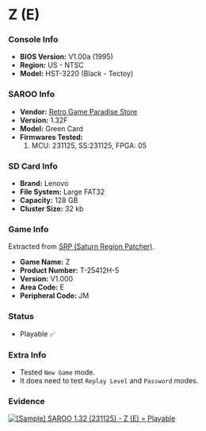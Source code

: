 # Z (E)

### Console Info

- <b>BIOS Version:</b> V1.00a (1995)
- <b>Region:</b> US - NTSC
- <b>Model:</b> HST-3220 (Black - Tectoy)

### SAROO Info

- <b>Vendor:</b> [Retro Game Paradise Store](https://s.click.aliexpress.com/e/_DlCqvfB)
- <b>Version:</b> 1.32F
- <b>Model:</b> Green Card
- <b>Firmwares Tested:</b>
  1. MCU: 231125, SS:231125, FPGA: 05

### SD Card Info

- <b>Brand:</b> Lenovo
- <b>File System:</b> Large FAT32
- <b>Capacity:</b> 128 GB
- <b>Cluster Size:</b> 32 kb

### Game Info

Extracted from [SRP (Saturn Region Patcher)](https://segaxtreme.net/resources/saturn-region-patcher.81/download).

- <b>Game Name:</b> Z
- <b>Product Number:</b> T-25412H-5
- <b>Version:</b> V1.000
- <b>Area Code:</b> E
- <b>Peripheral Code:</b> JM

### Status

- Playable :white_check_mark:

### Extra Info

- Tested `New Game` mode.
- It does need to test `Replay Level` and `Password` modes.

### Evidence

[![[Sample] SAROO 1.32 (231125) - Z (E) = Playable](https://img.youtube.com/vi/-VC-XYbZqOE/0.jpg)](https://www.youtube.com/watch?v=-VC-XYbZqOE)
